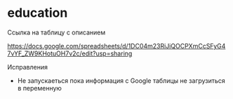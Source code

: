 # education


Ссылка на таблицу с описанием

https://docs.google.com/spreadsheets/d/1DC04m23RiJiQOCPXmCcSFyG47vYF_ZW9KHotuOH7v2c/edit?usp=sharing


Исправления

- Не запускаеться пока информация с Google таблицы не загрузиться в переменную
